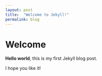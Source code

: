 ```yaml
---
layout: post
title:  "Welcome to Jekyll!"
permalink: blog
---
```


# Welcome

**Hello world**, this is my first Jekyll blog post.

I hope you like it!